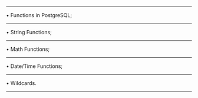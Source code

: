 ********************************************************************
• Functions in PostgreSQL;
********************************************************************
• String Functions;
********************************************************************
• Math Functions;
********************************************************************
• Date/Time Functions;
********************************************************************
• Wildcards.
********************************************************************
